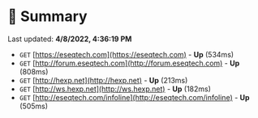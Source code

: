 # 📖 Summary
Last updated: **4/8/2022, 4:36:19 PM**

- `GET` [https://eseqtech.com](https://eseqtech.com) - **Up** (534ms)
- `GET` [http://forum.eseqtech.com](http://forum.eseqtech.com) - **Up** (808ms)
- `GET` [http://hexp.net](http://hexp.net) - **Up** (213ms)
- `GET` [http://ws.hexp.net](http://ws.hexp.net) - **Up** (182ms)
- `GET` [http://eseqtech.com/infoline](http://eseqtech.com/infoline) - **Up** (505ms)
